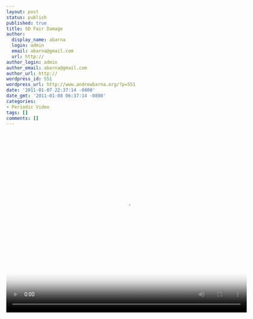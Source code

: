 ```yaml
---
layout: post
status: publish
published: true
title: SD Fair Damage
author:
  display_name: abarna
  login: admin
  email: abarna@gmail.com
  url: http://
author_login: admin
author_email: abarna@gmail.com
author_url: http://
wordpress_id: 551
wordpress_url: http://www.andrewbarna.org/?p=551
date: '2011-01-07 22:37:14 -0800'
date_gmt: '2011-01-08 06:37:14 -0800'
categories:
- Periodic Video
tags: []
comments: []
---
```

<p><video controls height='480px' width='640px' poster="http:&#47;&#47;www.andrewbarna.org&#47;media&#47;video&#47;2011_you_can_see_the_balls&#47;2011_you_can_see_the_balls.png" ><br />
	<source src="http:&#47;&#47;www.andrewbarna.org&#47;media&#47;video&#47;2011_you_can_see_the_balls&#47;2011_you_can_see_the_balls.m4v"  type='video&#47;mp4' &#47;><br />
	<source src="http:&#47;&#47;www.andrewbarna.org&#47;media&#47;video&#47;2011_you_can_see_the_balls&#47;2011_you_can_see_the_balls.3gp"  type='video&#47;3gpp' &#47;><br />
	<source src="http:&#47;&#47;www.andrewbarna.org&#47;media&#47;video&#47;2011_you_can_see_the_balls&#47;2011_you_can_see_the_balls.ogg" type='video&#47;ogg' &#47;><br />
	If you are viewing this on Facebook you need to <a href="http:&#47;&#47;www.andrewbarna.org&#47;">go to my website<&#47;a> to actually view the video.<br &#47;><br &#47;>If you are at my website and you are seeing this, your browser does not support the <a href="http:&#47;&#47;en.wikipedia.org&#47;wiki&#47;HTML5_video">HTML5 Video tag<&#47;a>. You may <a href="http:&#47;&#47;www.andrewbarna.org&#47;media&#47;video&#47;2011_you_can_see_the_balls&#47;2011_you_can_see_the_balls.m4v">download the video<&#47;a> instead.<br />
<&#47;video></p>

